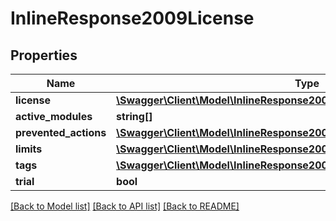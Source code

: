 # InlineResponse2009License

## Properties
Name | Type | Description | Notes
------------ | ------------- | ------------- | -------------
**license** | [**\Swagger\Client\Model\InlineResponse2009LicenseLicense**](InlineResponse2009LicenseLicense.md) |  | [optional] 
**active_modules** | **string[]** |  | [optional] 
**prevented_actions** | [**\Swagger\Client\Model\InlineResponse2009LicensePreventedActions**](InlineResponse2009LicensePreventedActions.md) |  | [optional] 
**limits** | [**\Swagger\Client\Model\InlineResponse2009LicenseLimits**](InlineResponse2009LicenseLimits.md) |  | [optional] 
**tags** | [**\Swagger\Client\Model\InlineResponse2009LicenseLicenseInformationTags[]**](InlineResponse2009LicenseLicenseInformationTags.md) |  | [optional] 
**trial** | **bool** |  | [optional] 

[[Back to Model list]](../../README.md#documentation-for-models) [[Back to API list]](../../README.md#documentation-for-api-endpoints) [[Back to README]](../../README.md)


